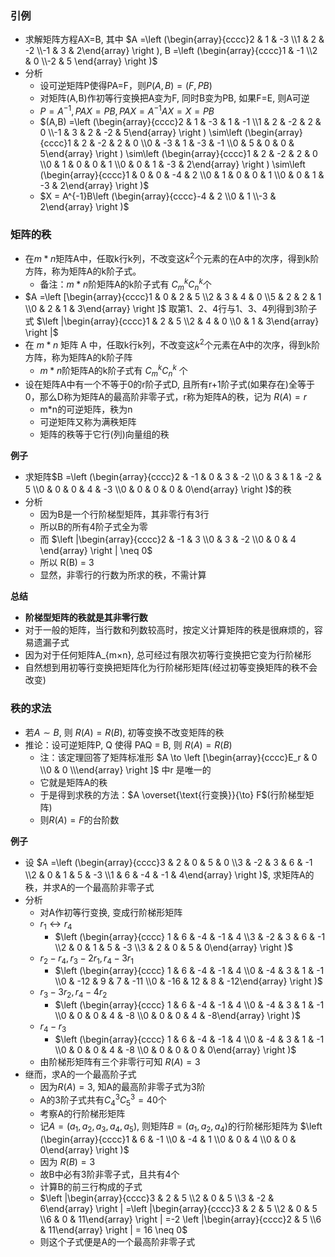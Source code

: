 ### 引例

- 求解矩阵方程AX=B, 其中 $A =\left (\begin{array}{cccc}2 & 1 & -3 \\1 & 2 & -2 \\-1 & 3 & 2\end{array} \right ), B =\left (\begin{array}{cccc}1 & -1 \\2 & 0 \\-2 & 5 \end{array} \right )$
- 分析
    * 设可逆矩阵P使得PA=F，则$P(A,B) = (F,PB)$
    * 对矩阵(A,B)作初等行变换把A变为F, 同时B变为PB, 如果F=E, 则A可逆
    * $P = A^{-1}, PAX = PB, PAX = A^{-1} AX = X = PB$
    * $(A,B) =\left (\begin{array}{cccc}2 & 1 & -3 & 1 & -1 \\1 & 2 & -2 & 2 & 0 \\-1 & 3 & 2 & -2 & 5\end{array} \right ) \sim\left (\begin{array}{cccc}1 & 2 & -2 & 2 & 0 \\0 & -3 & 1 & -3 & -1 \\0 & 5 & 0 & 0 & 5\end{array} \right ) \sim\left (\begin{array}{cccc}1 & 2 & -2 & 2 & 0 \\0 & 1 & 0 & 0 & 1 \\0 & 0 & 1 & -3 & 2\end{array} \right ) \sim\left (\begin{array}{cccc}1 & 0 & 0 & -4 & 2 \\0 & 1 & 0 & 0 & 1 \\0 & 0 & 1 & -3 & 2\end{array} \right )$
    * $X = A^{-1}B\left (\begin{array}{cccc}-4 & 2 \\0 & 1 \\-3 & 2\end{array} \right )$

### 矩阵的秩

- 在$m * n$矩阵A中，任取k行k列，不改变这$k^2$个元素的在A中的次序，得到k阶方阵，称为矩阵A的k阶子式。
    * 备注：$m*n$阶矩阵A的k阶子式有 $C_m^kC_n^k$个
- $A =\left [\begin{array}{cccc}1 & 0 & 2 & 5 \\2 & 3 & 4 & 0 \\5 & 2 & 2 & 1 \\0 & 2 & 1 & 3\end{array} \right ]$ 取第1、2、4行与1、3、4列得到3阶子式 $\left |\begin{array}{cccc}1 & 2 & 5 \\2 & 4 & 0 \\0 & 1 & 3\end{array} \right |$
- 在 $m * n$ 矩阵 A 中，任取k行k列，不改变这$k^2$个元素在A中的次序，得到k阶方阵，称为矩阵A的k阶子阵
    * $m * n$阶矩阵A的k阶子式有 $C_m^k C_n^k$ 个
- 设在矩阵A中有一个不等于0的r阶子式D, 且所有r+1阶子式(如果存在)全等于0，那么D称为矩阵A的最高阶非零子式，r称为矩阵A的秩，记为 $R(A) = r$
    * m*n的可逆矩阵，秩为n
    * 可逆矩阵又称为满秩矩阵
    * 矩阵的秩等于它行(列)向量组的秩

**例子**

- 求矩阵$B =\left (\begin{array}{cccc}2 & -1 & 0 & 3 & -2 \\0 & 3 & 1 & -2 & 5 \\0 & 0 & 0 & 4 & -3 \\0 & 0 & 0 & 0 & 0\end{array} \right )$的秩
- 分析
    * 因为B是一个行阶梯型矩阵，其非零行有3行
    * 所以B的所有4阶子式全为零
    * 而 $\left |\begin{array}{cccc}2 & -1 & 3 \\0 & 3 & -2 \\0 & 0 & 4 \end{array} \right | \neq 0$
    * 所以 R(B) = 3
    * 显然，非零行的行数为所求的秩，不需计算


**总结**

- **阶梯型矩阵的秩就是其非零行数**
- 对于一般的矩阵，当行数和列数较高时，按定义计算矩阵的秩是很麻烦的，容易遗漏子式
- 因为对于任何矩阵A_{m×n}, 总可经过有限次初等行变换把它变为行阶梯形
- 自然想到用初等行变换把矩阵化为行阶梯形矩阵(经过初等变换矩阵的秩不会改变)

### 秩的求法

- 若$A \sim B$, 则 $R(A) = R(B)$, 初等变换不改变矩阵的秩
- 推论：设可逆矩阵P, Q 使得 PAQ = B, 则 $R(A) = R(B)$
    * 注：该定理回答了矩阵标准形 $A \to \left [\begin{array}{cccc}E_r & 0 \\0 & 0 \\\end{array} \right ]$ 中r 是唯一的
    * 它就是矩阵A的秩
    * 于是得到求秩的方法：$A \overset{\text{行变换}}{\to} F$(行阶梯型矩阵)
    * 则$R(A) = F$的台阶数

**例子**

- 设 $A =\left (\begin{array}{cccc}3 & 2 & 0 & 5 & 0 \\3 & -2 & 3 & 6 & -1 \\2 & 0 & 1 & 5 & -3 \\1 & 6 & -4 & -1 & 4\end{array} \right )$, 求矩阵A的秩，并求A的一个最高阶非零子式
- 分析
    * 对A作初等行变换, 变成行阶梯形矩阵
    * $r_1 \leftrightarrow r_4$
        * $\left (\begin{array}{cccc} 1 & 6 & -4 & -1 & 4 \\3 & -2 & 3 & 6 & -1 \\2 & 0 & 1 & 5 & -3 \\3 & 2 & 0 & 5 & 0\end{array} \right )$
    * $r_2 - r_4, r_3 - 2r_1, r_4 - 3r_1$
        * $\left (\begin{array}{cccc} 1 & 6 & -4 & -1 & 4 \\0 & -4 & 3 & 1 & -1 \\0 & -12 & 9 & 7 & -11 \\0 & -16 & 12 & 8 & -12\end{array} \right )$
    * $r_3 - 3r_2, r_4 - 4r_2$
        * $\left (\begin{array}{cccc} 1 & 6 & -4 & -1 & 4 \\0 & -4 & 3 & 1 & -1 \\0 & 0 & 0 & 4 & -8 \\0 & 0 & 0 & 4 & -8\end{array} \right )$
    * $r_4 - r_3$
        * $\left (\begin{array}{cccc} 1 & 6 & -4 & -1 & 4 \\0 & -4 & 3 & 1 & -1 \\0 & 0 & 0 & 4 & -8 \\0 & 0 & 0 & 0 & 0\end{array} \right )$
    * 由阶梯形矩阵有三个非零行可知 $R(A) = 3$
- 继而，求A的一个最高阶子式
    * 因为$R(A) = 3$, 知A的最高阶非零子式为3阶
    * A的3阶子式共有$C_4^3 C_5^3 = 40$个
    * 考察A的行阶梯形矩阵
    * 记$A=(a_1, a_2, a_3, a_4, a_5)$, 则矩阵$B=(a_1, a_2, a_4)$的行阶梯形矩阵为 $\left (\begin{array}{cccc}1 & 6 & -1 \\0 & -4 & 1 \\0 & 0 & 4 \\0 & 0 & 0\end{array} \right )$
    * 因为 $R(B) = 3$
    * 故B中必有3阶非零子式，且共有4个
    * 计算B的前三行构成的子式
    * $\left |\begin{array}{cccc}3 & 2 & 5 \\2 & 0 & 5 \\3 & -2 & 6\end{array} \right | =\left |\begin{array}{cccc}3 & 2 & 5 \\2 & 0 & 5 \\6 & 0 & 11\end{array} \right | =-2 \left |\begin{array}{cccc}2 & 5 \\6 & 11\end{array} \right | = 16 \neq 0$
    * 则这个子式便是A的一个最高阶非零子式